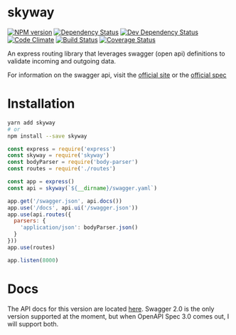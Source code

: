 # skyway

[![NPM version](https://img.shields.io/npm/v/skyway.svg?style=flat)](https://www.npmjs.org/package/skyway)
[![Dependency Status](https://img.shields.io/david/ksmithut/skyway.svg?style=flat)](https://david-dm.org/ksmithut/skyway)
[![Dev Dependency Status](https://img.shields.io/david/dev/ksmithut/skyway.svg?style=flat)](https://david-dm.org/ksmithut/skyway#info=devDependencies&view=table)
[![Code Climate](https://img.shields.io/codeclimate/github/ksmithut/skyway.svg)](https://codeclimate.com/github/ksmithut/skyway)
[![Build Status](https://img.shields.io/travis/ksmithut/skyway/master.svg?style=flat)](https://travis-ci.org/ksmithut/skyway)
[![Coverage Status](https://img.shields.io/codeclimate/coverage/github/ksmithut/skyway.svg?style=flat)](https://codeclimate.com/github/ksmithut/skyway)

An express routing library that leverages swagger (open api) definitions to
validate incoming and outgoing data.

For information on the swagger api, visit the
[official site](http://swagger.io/) or the
[official spec](http://swagger.io/specification/)

# Installation

```sh
yarn add skyway
# or
npm install --save skyway
```

```js
const express = require('express')
const skyway = require('skyway')
const bodyParser = require('body-parser')
const routes = require('./routes')

const app = express()
const api = skyway(`${__dirname}/swagger.yaml`)

app.get('/swagger.json', api.docs())
app.use('/docs', api.ui('/swagger.json'))
app.use(api.routes({
  parsers: {
    'application/json': bodyParser.json()
  }
}))
app.use(routes)

app.listen(8000)
```

# Docs

The API docs for this version are located [here](./swagger2/README.md). Swagger
2.0 is the only version supported at the moment, but when OpenAPI Spec 3.0 comes
out, I will support both.
